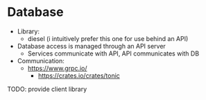 # Database
- Library:
    - diesel (i intuitively prefer this one for use behind an API)
- Database access is managed through an API server
    - Services communicate with API, API communicates with DB
- Communication:
    - https://www.grpc.io/
        - https://crates.io/crates/tonic

TODO: provide client library
